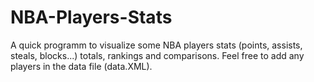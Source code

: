 # NBA-Players-Stats
A quick programm to visualize some NBA players stats (points, assists, steals, blocks...) totals, rankings and comparisons. Feel free to add any players in the data file (data.XML).
